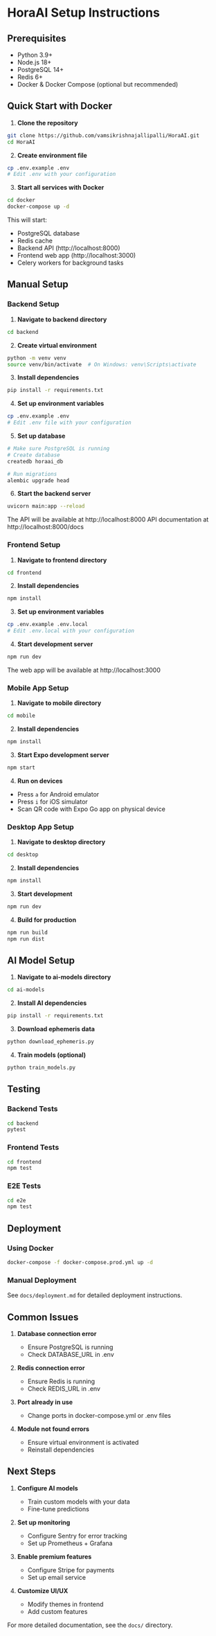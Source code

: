 # HoraAI Setup Instructions

## Prerequisites
- Python 3.9+
- Node.js 18+
- PostgreSQL 14+
- Redis 6+
- Docker & Docker Compose (optional but recommended)

## Quick Start with Docker

1. **Clone the repository**
```bash
git clone https://github.com/vamsikrishnajallipalli/HoraAI.git
cd HoraAI
```

2. **Create environment file**
```bash
cp .env.example .env
# Edit .env with your configuration
```

3. **Start all services with Docker**
```bash
cd docker
docker-compose up -d
```

This will start:
- PostgreSQL database
- Redis cache
- Backend API (http://localhost:8000)
- Frontend web app (http://localhost:3000)
- Celery workers for background tasks

## Manual Setup

### Backend Setup

1. **Navigate to backend directory**
```bash
cd backend
```

2. **Create virtual environment**
```bash
python -m venv venv
source venv/bin/activate  # On Windows: venv\Scripts\activate
```

3. **Install dependencies**
```bash
pip install -r requirements.txt
```

4. **Set up environment variables**
```bash
cp .env.example .env
# Edit .env file with your configuration
```

5. **Set up database**
```bash
# Make sure PostgreSQL is running
# Create database
createdb horaai_db

# Run migrations
alembic upgrade head
```

6. **Start the backend server**
```bash
uvicorn main:app --reload
```

The API will be available at http://localhost:8000
API documentation at http://localhost:8000/docs

### Frontend Setup

1. **Navigate to frontend directory**
```bash
cd frontend
```

2. **Install dependencies**
```bash
npm install
```

3. **Set up environment variables**
```bash
cp .env.example .env.local
# Edit .env.local with your configuration
```

4. **Start development server**
```bash
npm run dev
```

The web app will be available at http://localhost:3000

### Mobile App Setup

1. **Navigate to mobile directory**
```bash
cd mobile
```

2. **Install dependencies**
```bash
npm install
```

3. **Start Expo development server**
```bash
npm start
```

4. **Run on devices**
- Press `a` for Android emulator
- Press `i` for iOS simulator
- Scan QR code with Expo Go app on physical device

### Desktop App Setup

1. **Navigate to desktop directory**
```bash
cd desktop
```

2. **Install dependencies**
```bash
npm install
```

3. **Start development**
```bash
npm run dev
```

4. **Build for production**
```bash
npm run build
npm run dist
```

## AI Model Setup

1. **Navigate to ai-models directory**
```bash
cd ai-models
```

2. **Install AI dependencies**
```bash
pip install -r requirements.txt
```

3. **Download ephemeris data**
```bash
python download_ephemeris.py
```

4. **Train models (optional)**
```bash
python train_models.py
```

## Testing

### Backend Tests
```bash
cd backend
pytest
```

### Frontend Tests
```bash
cd frontend
npm test
```

### E2E Tests
```bash
cd e2e
npm test
```

## Deployment

### Using Docker
```bash
docker-compose -f docker-compose.prod.yml up -d
```

### Manual Deployment
See `docs/deployment.md` for detailed deployment instructions.

## Common Issues

1. **Database connection error**
   - Ensure PostgreSQL is running
   - Check DATABASE_URL in .env

2. **Redis connection error**
   - Ensure Redis is running
   - Check REDIS_URL in .env

3. **Port already in use**
   - Change ports in docker-compose.yml or .env files

4. **Module not found errors**
   - Ensure virtual environment is activated
   - Reinstall dependencies

## Next Steps

1. **Configure AI models**
   - Train custom models with your data
   - Fine-tune predictions

2. **Set up monitoring**
   - Configure Sentry for error tracking
   - Set up Prometheus + Grafana

3. **Enable premium features**
   - Configure Stripe for payments
   - Set up email service

4. **Customize UI/UX**
   - Modify themes in frontend
   - Add custom features

For more detailed documentation, see the `docs/` directory.